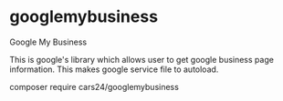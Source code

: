# googlemybusiness
Google My Business

This is google's library which allows user to get google business page information. This makes google service file to autoload.

composer require cars24/googlemybusiness
